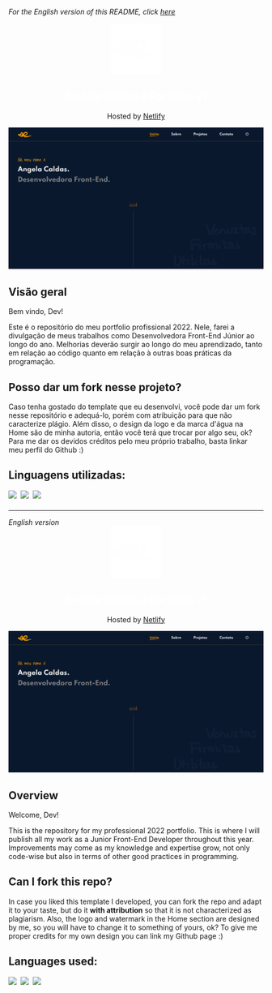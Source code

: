 _For the English version of this README, click [here](#English)_

<div align="center">
  <img src="https://raw.githubusercontent.com/sucodelarangela/portfolio/816c8f9d4e2ed795a95f931e8e937acf70c5d228/images/logo_white.svg" alt="Angela's logo" style="width: 100px">
  <h2>
    <a href="https://angelacaldas-portfolio-2022.netlify.app/" target="_blank" style="text-decoration: none; color: white">Angela Caldas | Portfolio v1</a>
  </h2>
  <p>Hosted by <a href="https://www.netlify.com/">Netlify</a></p>
</div>


![](/images/og_image.PNG)

## Visão geral

Bem vindo, Dev!

Este é o repositório do meu portfolio profissional 2022. Nele, farei a divulgação de meus trabalhos como Desenvolvedora Front-End Júnior ao longo do ano. Melhorias deverão surgir ao longo do meu aprendizado, tanto em relação ao código quanto em relação à outras boas práticas da programação.

## Posso dar um fork nesse projeto?

Caso tenha gostado do template que eu desenvolvi, você pode dar um fork nesse repositório e adequá-lo, porém com atribuição para que não caracterize plágio. Além disso, o design da logo e da marca d'água na Home são de minha autoria, então você terá que trocar por algo seu, ok? Para me dar os devidos créditos pelo meu próprio trabalho, basta linkar meu perfil do Github :)

## Linguagens utilizadas:

<div style="display: grid; grid-auto-flow:column; width: fit-content; gap: 0.5rem;">
  <img height="25px" src="https://cdn.jsdelivr.net/gh/devicons/devicon/icons/html5/html5-original.svg" />
  <img height="25px" src="https://cdn.jsdelivr.net/gh/devicons/devicon/icons/css3/css3-original.svg" />
  <img height="25px" src="https://cdn.jsdelivr.net/gh/devicons/devicon/icons/javascript/javascript-original.svg" />
</div>

---

<div id="English" style="font-style: italic;">English version</div>

<div align="center">
  <img src="https://raw.githubusercontent.com/sucodelarangela/portfolio/816c8f9d4e2ed795a95f931e8e937acf70c5d228/images/logo_white.svg" alt="Angela's logo" style="width: 100px">
  <h2>
    <a href="https://angelacaldas-portfolio-2022.netlify.app/" target="_blank" style="text-decoration: none; color: white">Angela Caldas | Portfolio v1</a>
  </h2>
  <p>Hosted by <a href="https://www.netlify.com/">Netlify</a></p>
</div>

![](/images/og_image.PNG)

## Overview

Welcome, Dev!

This is the repository for my professional 2022 portfolio. This is where I will publish all my work as a Junior Front-End Developer throughout this year. Improvements may come as my knowledge and expertise grow, not only code-wise but also in terms of other good practices in programming.

## Can I fork this repo?

In case you liked this template I developed, you can fork the repo and adapt it to your taste, but do it **with attribution** so that it is not characterized as plagiarism. Also, the logo and watermark in the Home section are designed by me, so you will have to change it to something of yours, ok? To give me proper credits for my own design you can link my Github page :)

## Languages used:

<div style="display: grid; grid-auto-flow:column; width: fit-content; gap: 0.5rem;">
  <img height="25px" src="https://cdn.jsdelivr.net/gh/devicons/devicon/icons/html5/html5-original.svg" />
  <img height="25px" src="https://cdn.jsdelivr.net/gh/devicons/devicon/icons/css3/css3-original.svg" />
  <img height="25px" src="https://cdn.jsdelivr.net/gh/devicons/devicon/icons/javascript/javascript-original.svg" />
</div>
